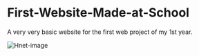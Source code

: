 # First-Website-Made-at-School
A very very basic website for the first web project of my 1st year.

![Hnet-image](https://user-images.githubusercontent.com/73359364/160465736-b4e1e1a6-fbb8-4fe9-bce1-7f722c7f56f3.gif)

